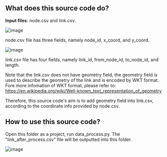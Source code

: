 ## What does this source code do?

**Input files**: node.csv and link.csv.

![image](https://user-images.githubusercontent.com/47074370/128634299-7d2c462f-323e-43c9-9a13-86586b876845.png)

node.csv file has three fields, namely node_id, x_coord, and y_coord.

![image](https://user-images.githubusercontent.com/47074370/128634331-bf19f19d-0a10-48bf-a6e5-5ab147a798fd.png)

link.csv file has four fields, namely link_id, from_node_id, to_node_id, and length.

Note that the link.csv does not have geometry field, the geometry field is used to describe the geometry of the link and is encoded by WKT format. Fore more infomation of WKT format, please refer to: https://en.wikipedia.org/wiki/Well-known_text_representation_of_geometry

Therefore, this source code's aim is to add geometry field into link.csv, according to the coordinate info provided by node.csv.

## How to use this source code?

Open this folder as a project, run data_process.py. The "link_after_process.csv" file will be outputted into this folder.

![image](https://user-images.githubusercontent.com/47074370/128634733-60f1b5d0-db9d-4bfe-a657-a45367364f09.png)
